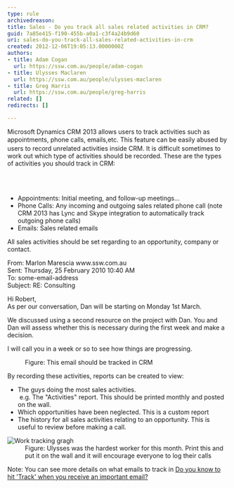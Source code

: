 ```yaml
---
type: rule
archivedreason: 
title: Sales - Do you track all sales related activities in CRM?
guid: 7a85e415-f190-455b-a0a1-c3f4a24b9d60
uri: sales-do-you-track-all-sales-related-activities-in-crm
created: 2012-12-06T19:05:13.0000000Z
authors:
- title: Adam Cogan
  url: https://ssw.com.au/people/adam-cogan
- title: Ulysses Maclaren
  url: https://ssw.com.au/people/ulysses-maclaren
- title: Greg Harris
  url: https://ssw.com.au/people/greg-harris
related: []
redirects: []

---
```



<p>Microsoft Dynamics CRM 2013&#160;allows users to track activities such as <span style="line-height&#58;20.799999237060547px;">appointments</span>, phone calls,&#160;emails,
​etc. This feature can be easily abused by users to record unrelated
          activities inside CRM. It is difficult sometimes to work out which type of activities
          should be recorded. These are the types of activities you should track in CRM&#58;
        </p>
<br><excerpt class='endintro'></excerpt><br>
<ul><li>Appointments&#58; Initial meeting, and follow-up meetings... </li><li>Phone Calls&#58; Any incoming and outgoing sales related phone call (note CRM 2013 has&#160;Lync and Skype integration to automatically track outgoing phone calls)​</li><li>Emails&#58; Sales related emails </li></ul><p> All sales activities should be set regarding to&#160;an opportunity, company or contact.</p><dl><dt class="greyBox"><p>            From&#58; Marlon Marescia​ www.ssw.com.au 
         <br> Sent&#58; Thursday, 25 February 2010 10&#58;40 AM<br> To&#58; some-email-address<br> Subject&#58; RE&#58; Consulting<br></p><p>Hi Robert,<br> As per our conversation, Dan will be starting on Monday 1st March.</p><p>We discussed using a second resource on the project with Dan. You and Dan will assess whether this is necessary during the first week and make a decision.</p><p>I will call you in a week or so to see how things are progressing.</p></dt><dd> Figure&#58; This email should be tracked in CRM</dd></dl><p>By recording these activities, reports can be created to view&#58;</p><ul><li>The guys doing the most sales activities.<br>&#160;e.g. The &quot;Activities&quot; report. This should be printed monthly and posted on the wall.</li><li>Which opportunities have been neglected. This is a custom report​</li><li>The history fo​r all sales activities relating to an opportunity. This is useful to review before making a call.</li></ul><dl class="image"><dt> 
      <img src="/Communication/RulesToBetterCRMForUsers/PublishingImages/TrackingGraph.jpg" alt="Work tracking gragh" />
   </dt><dd> Figure&#58; Ulysses was the hardest worker for this month. Print this and put it on the wall and it will encourage everyone to log their calls </dd></dl><p>
Note&#58; ​You can see more details on what emails to track in&#160;<a href="/Communication/RulesToBetterCRMForUsers/Pages/Hit-Track-in-CRM-when-you-receive-an-important-email.aspx">Do you know to hit 'Track' when you receive an important email?​​</a></p>


